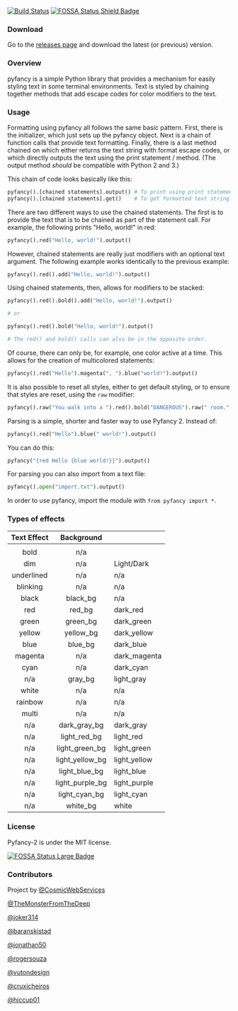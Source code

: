 [![Build Status](https://travis-ci.org/ilovecode1/Pyfancy-2.svg?branch=master)](https://travis-ci.org/ilovecode1/Pyfancy-2)
[![FOSSA Status Shield Badge](https://app.fossa.io/api/projects/git%2Bgithub.com%2Filovecode1%2FPyfancy-2.svg?type=shield)](https://app.fossa.io/projects/git%2Bgithub.com%2Filovecode1%2FPyfancy-2?ref=badge_shield)

### Download
Go to the [releases page](https://github.com/ilovecode1/Pyfancy-2/releases) and download the latest (or previous) version.

### Overview
pyfancy is a simple Python library that provides a mechanism for easily styling text in some terminal environments. Text is styled by chaining together methods that add escape codes for color modifiers to the text.

### Usage
Formatting using pyfancy all follows the same basic pattern. First, there is the initializer, which just sets up the pyfancy object. Next is a chain of function calls that provide text formatting. Finally, there is a last method chained on which either returns the text string with format escape codes, or which directly outputs the text using the print statement / method. (The output method *should* be compatible with Python 2 and 3.)

This chain of code looks basically like this:
```python
pyfancy().[chained statements].output() # To print using print statement / method
pyfancy().[chained statements].get()    # To get formatted text string
```

There are two different ways to use the chained statements. The first is to provide the text that is to be chained as part of the statement call. For example, the following prints "Hello, world!" in red:
```python
pyfancy().red("Hello, world!").output()
```
However, chained statements are really just modifiers with an optional text argument. The following example works identically to the previous example:
```python
pyfancy().red().add("Hello, world!").output()
```
Using chained statements, then, allows for modifiers to be stacked:
```python
pyfancy().red().bold().add("Hello, world!").output()

# or

pyfancy().red().bold("Hello, world!").output()

# The red() and bold() calls can also be in the opposite order.
```
Of course, there can only be, for example, one color active at a time. This allows for the creation of multicolored statements:
```python
pyfancy().red("Hello").magenta(", ").blue("world!").output()
```
It is also possible to reset all styles, either to get default styling, or to ensure that styles are reset, using the `raw` modifier:
```python
pyfancy().raw("You walk into a ").red().bold("DANGEROUS").raw(" room.").output()
```

Parsing is a simple, shorter and faster way to use Pyfancy 2. Instead of:
```python
pyfancy().red("Hello").blue(" world!").output()
```

You can do this:
```python
pyfancy("{red Hello {blue world!}}").output()
```

For parsing you can also import from a text file:
```python
pyfancy().open("import.txt").output()
```

In order to use pyfancy, import the module with `from pyfancy import *`.

### Types of effects

| Text Effect | Background      |               |
|:-----------:|:---------------:|---------------|
|             |                 |               |
| bold        | n/a             |               |
| dim         | n/a             | Light/Dark    |
| underlined  | n/a             | n/a           |
| blinking    | n/a             | n/a           |
| black       | black_bg        | n/a           |
| red         | red_bg          | dark_red      |
| green       | green_bg        | dark_green    |
| yellow      | yellow_bg       | dark_yellow   |
| blue        | blue_bg         | dark_blue     |
| magenta     | n/a             | dark_magenta  |
| cyan        | n/a             | dark_cyan     |
| n/a         | gray_bg         | light_gray    |
| white       | n/a             | n/a           |
| rainbow     | n/a             | n/a           |
| multi       | n/a             | n/a           |
| n/a         | dark_gray_bg    | dark_gray     |
| n/a         | light_red_bg    | light_red     |
| n/a         | light_green_bg  | light_green   |
| n/a         | light_yellow_bg | light_yellow  |
| n/a         | light_blue_bg   | light_blue    |
| n/a         | light_purple_bg | light_purple  |
| n/a         | light_cyan_bg   | light_cyan    |
| n/a         | white_bg        | white         |


### License
Pyfancy-2 is under the MIT license.


[![FOSSA Status Large Badge](https://app.fossa.io/api/projects/git%2Bgithub.com%2Filovecode1%2FPyfancy-2.svg?type=large)](https://app.fossa.io/projects/git%2Bgithub.com%2Filovecode1%2FPyfancy-2?ref=badge_large)

### Contributors

Project by [@CosmicWebServices](https://github.com/CosmicWebServices)

[@TheMonsterFromTheDeep](https://github.com/TheMonsterFromTheDeep)

[@joker314](https://github.com/joker314)

[@baranskistad](https://github.com/baranskistad)

[@jonathan50](https://github.com/Jonathan50)

[@rogersouza](https://github.com/rogersouza)

[@vutondesign](https://github.com/vutondesign)

[@cruxicheiros](https://github.com/cruxicheiros)

[@hiccup01](https://github.com/hiccup01)
